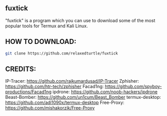 ## fuxtick
"fuxtick" is a program which you can use to download some of the most popular tools for Termux and Kali Linux. 
## HOW TO DOWNLOAD:
```bash
git clone https://github.com/relaxedturtle/fuxtick
```
## CREDITS:
IP-Tracer: https://github.com/rajkumardusad/IP-Tracer
Zphisher: https://github.com/htr-tech/zphisher
Facad1ng: https://github.com/spyboy-productions/Facad1ng
ipdrone: https://github.com/noob-hackers/ipdrone
Beast-Bomber: https://github.com/un1cum/Beast_Bomber
termux-desktop: https://github.com/adi1090x/termux-desktop
Free-Proxy: https://github.com/mishakorzik/Free-Proxy
